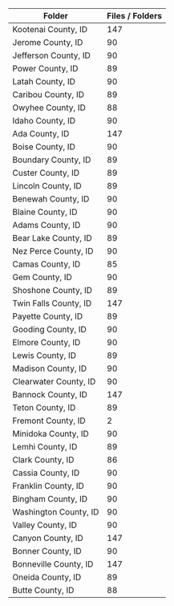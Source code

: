 | Folder                |   Files / Folders |
|-----------------------|-------------------|
| Kootenai County, ID   |               147 |
| Jerome County, ID     |                90 |
| Jefferson County, ID  |                90 |
| Power County, ID      |                89 |
| Latah County, ID      |                90 |
| Caribou County, ID    |                89 |
| Owyhee County, ID     |                88 |
| Idaho County, ID      |                90 |
| Ada County, ID        |               147 |
| Boise County, ID      |                90 |
| Boundary County, ID   |                89 |
| Custer County, ID     |                89 |
| Lincoln County, ID    |                89 |
| Benewah County, ID    |                90 |
| Blaine County, ID     |                90 |
| Adams County, ID      |                90 |
| Bear Lake County, ID  |                89 |
| Nez Perce County, ID  |                90 |
| Camas County, ID      |                85 |
| Gem County, ID        |                90 |
| Shoshone County, ID   |                89 |
| Twin Falls County, ID |               147 |
| Payette County, ID    |                89 |
| Gooding County, ID    |                90 |
| Elmore County, ID     |                90 |
| Lewis County, ID      |                89 |
| Madison County, ID    |                90 |
| Clearwater County, ID |                90 |
| Bannock County, ID    |               147 |
| Teton County, ID      |                89 |
| Fremont County, ID    |                 2 |
| Minidoka County, ID   |                90 |
| Lemhi County, ID      |                89 |
| Clark County, ID      |                86 |
| Cassia County, ID     |                90 |
| Franklin County, ID   |                90 |
| Bingham County, ID    |                90 |
| Washington County, ID |                90 |
| Valley County, ID     |                90 |
| Canyon County, ID     |               147 |
| Bonner County, ID     |                90 |
| Bonneville County, ID |               147 |
| Oneida County, ID     |                89 |
| Butte County, ID      |                88 |